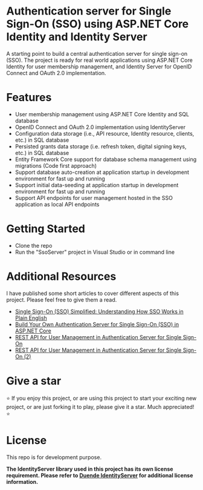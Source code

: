 # Authentication server for Single Sign-On (SSO) using ASP.NET Core Identity and Identity Server
A starting point to build a central authentication server for single sign-on (SSO). The project is ready for real world applications using ASP.NET Core Identity for user membership management, and Identity Server for OpenID Connect and OAuth 2.0 implementation.

# Features
* User membership management using ASP.NET Core Identity and SQL database
* OpenID Connect and OAuth 2.0 implementation using IdentityServer
* Configuration data storage (i.e., API resource, Identity resource, clients, etc.) in SQL database
* Persisted grants data storage (i.e. refresh token, digital signing keys, etc.) in SQL database
* Entity Framework Core support for database schema management using migrations (Code first approach)
* Support database auto-creation at application startup in development environment for fast up and running
* Support initial data-seeding at application startup in development environment for fast up and running
* Support API endpoints for user management hosted in the SSO application as local API endpoints

# Getting Started
* Clone the repo
* Run the "SsoServer" project in Visual Studio or in command line

# Additional Resources
I have published some short articles to cover different aspects of this project. Please feel free to give them a read.

* [Single Sign-On (SSO) Simplified: Understanding How SSO Works in Plain English](https://medium.com/geekculture/single-sign-on-sso-simplified-understanding-how-sso-works-in-plain-english-7d5739d23aeb)
* [Build Your Own Authentication Server for Single Sign-On (SSO) in ASP.NET Core](https://medium.com/@shawn-shi/build-your-own-single-sign-on-sso-server-in-asp-net-core-4344f6b390d1)
* [REST API for User Management in Authentication Server for Single Sign-On](https://shawn-shi.medium.com/rest-api-best-practices-design-patterns-for-building-maintainable-web-apis-in-asp-net-core-b95addad084)
* [REST API for User Management in Authentication Server for Single Sign-On (2)](https://shawn-shi.medium.com/rest-api-best-practices-implement-design-patterns-for-maintainable-web-apis-in-asp-net-core-4b9118df39a)

# Give a star
:star: If you enjoy this project, or are using this project to start your exciting new project, or are just forking it to play, please give it a star. Much appreciated! :star: 

# License
This repo is for development purpose.

**The IdentityServer library used in this project has its own license requirement. Please refer to [Duende IdentityServer](https://duendesoftware.com/products/identityserver) for additional license information.**
